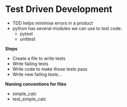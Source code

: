 # Test Driven Development
- TDD helps minimise errors in a product
- python has several modules we can use to test code:
    - pytest
    - unittest

**Steps**
- Create a file to write tests
- Write failing tests
- Write code to make those tests pass
- Write new failing tests...

**Naming conventions for files**
- simple_calc
- test_simple_calc



